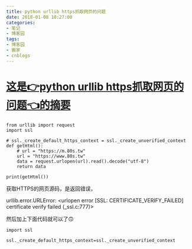 ```yaml
---
title: python urllib https抓取网页的问题
date: 2018-01-08 10:27:00
categories:
- 笔记
- 博客园
tags:
- 博客园
- 搬家
- cnblogs
---
```

# [这是👉python urllib https抓取网页的问题👈的摘要](/2018/01/08/cnblog_8244143/)
<!--more-->

    from urllib import request
    import ssl
    
    # ssl._create_default_https_context = ssl._create_unverified_context
    def getHtml():
        # url = "https://m.80s.tw"
        url = "https://www.80s.tw"
        data = request.urlopen(url).read().decode("utf-8")
        return data
    
    print(getHtml())

获取HTTPS的网页源码，是返回错误，

urllib.error.URLError: <urlopen error [SSL: CERTIFICATE_VERIFY_FAILED]
certificate verify failed (_ssl.c:777)>

然后加上下面代码就可以了🙃

    
    
    import ssl
    
    ssl._create_default_https_context=ssl._create_unverified_context




